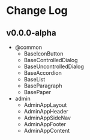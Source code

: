 # Change Log

## v0.0.0-alpha

- @common
  - BaseIconButton
  - BaseControlledDialog
  - BaseUncontrolledDialog
  - BaseAccordion
  - BaseList
  - BaseParagraph
  - BasePaper
- admin
  - AdminAppLayout
  - AdminAppHeader
  - AdminAppSideNav
  - AdminAppFooter
  - AdminAppContent
